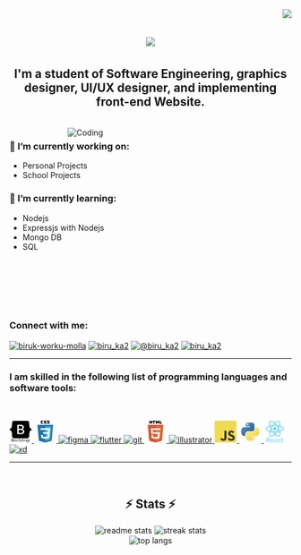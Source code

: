 <img align="right" src="https://visitor-badge.laobi.icu/badge?page_id=Biruk-Worku-Molla.Biruk-Worku-Molla" />
<h1 align="center"></h1>
<h1 align="center">
    <img src="https://readme-typing-svg.herokuapp.com/?font=Righteous&size=35&center=true&vCenter=true&width=500&height=70&duration=4000&lines=Hi+There!+👋;I'm+Biruk+Worku!;+UI+UX+designer;+and;+Frontend+developer" />


<h2 align="center" >I'm a student of Software Engineering, graphics designer, UI/UX designer, and implementing front-end Website.</h2>
<br />
<img align="right"  alt="Coding" width="400" src="https://kratikal.com/blog/wp-content/uploads/2023/03/coding-typing.gif">


<h3 align="left">🔭 I’m currently working on:</h3>

- Personal Projects
- School Projects

<h3 align="left">🌱 I’m currently learning:</h3>

- Nodejs  
- Expressjs with Nodejs
- Mongo DB
- SQL
 
<br/>
<br/>
<br/>
<br/>
<br/>
<h3 align="left">Connect with me:</h3>
<p align="left">
<a href="https://linkedin.com/in/biruk-worku-molla" target="blank"><img align="center" src="https://raw.githubusercontent.com/rahuldkjain/github-profile-readme-generator/master/src/images/icons/Social/linked-in-alt.svg" alt="biruk-worku-molla" height="30" width="40" /></a>
<a href="https://twitter.com/biru_ka2" target="blank"><img align="center" src="https://raw.githubusercontent.com/rahuldkjain/github-profile-readme-generator/master/src/images/icons/Social/twitter.svg" alt="biru_ka2" height="30" width="40" /></a>
<a href="https://fb.com/@biru0ka2" target="blank"><img align="center" src="https://raw.githubusercontent.com/rahuldkjain/github-profile-readme-generator/master/src/images/icons/Social/facebook.svg" alt="@biru_ka2" height="30" width="40" /></a>
<a href="https://instagram.com/biru_ka2" target="blank"><img align="center" src="https://raw.githubusercontent.com/rahuldkjain/github-profile-readme-generator/master/src/images/icons/Social/instagram.svg" alt="biru_ka2" height="30" width="40" /></a>
</p>

<hr  />

<h3 align="left">I am skilled in the following list of programming languages and software tools:</h3>

<br/>

<p align="left"> <a href="https://getbootstrap.com" target="_blank" rel="noreferrer"> <img src="https://raw.githubusercontent.com/devicons/devicon/master/icons/bootstrap/bootstrap-plain-wordmark.svg" alt="bootstrap" width="40" height="40"/> </a> <a href="https://www.w3schools.com/css/" target="_blank" rel="noreferrer"> <img src="https://raw.githubusercontent.com/devicons/devicon/master/icons/css3/css3-original-wordmark.svg" alt="css3" width="40" height="40"/> </a> <a href="https://www.figma.com/" target="_blank" rel="noreferrer"> <img src="https://www.vectorlogo.zone/logos/figma/figma-icon.svg" alt="figma" width="40" height="40"/> </a> <a href="https://flutter.dev" target="_blank" rel="noreferrer"> <img src="https://www.vectorlogo.zone/logos/flutterio/flutterio-icon.svg" alt="flutter" width="40" height="40"/> </a> <a href="https://git-scm.com/" target="_blank" rel="noreferrer"> <img src="https://www.vectorlogo.zone/logos/git-scm/git-scm-icon.svg" alt="git" width="40" height="40"/> </a> <a href="https://www.w3.org/html/" target="_blank" rel="noreferrer"> <img src="https://raw.githubusercontent.com/devicons/devicon/master/icons/html5/html5-original-wordmark.svg" alt="html5" width="40" height="40"/> </a> <a href="https://www.adobe.com/in/products/illustrator.html" target="_blank" rel="noreferrer"> <img src="https://www.vectorlogo.zone/logos/adobe_illustrator/adobe_illustrator-icon.svg" alt="illustrator" width="40" height="40"/> </a> <a href="https://developer.mozilla.org/en-US/docs/Web/JavaScript" target="_blank" rel="noreferrer"> <img src="https://raw.githubusercontent.com/devicons/devicon/master/icons/javascript/javascript-original.svg" alt="javascript" width="40" height="40"/> </a> <a href="https://www.python.org" target="_blank" rel="noreferrer"> <img src="https://raw.githubusercontent.com/devicons/devicon/master/icons/python/python-original.svg" alt="python" width="40" height="40"/> </a> <a href="https://reactjs.org/" target="_blank" rel="noreferrer"> <img src="https://raw.githubusercontent.com/devicons/devicon/master/icons/react/react-original-wordmark.svg" alt="react" width="40" height="40"/> </a> <a href="https://www.adobe.com/products/xd.html" target="_blank" rel="noreferrer"> <img src="https://cdn.worldvectorlogo.com/logos/adobe-xd.svg" alt="xd" width="40" height="40"/> </a> </p>
</p>

<hr/>
<br/>


<h2 align="center">⚡ Stats ⚡</h2>

<div align=center>
    <img width=390  height=300  src="https://github-readme-stats.vercel.app/api?username=biruk-worku-molla&count_private=true&show_icons=true&theme=react&rank_icon=github&border_radius=10" alt="readme stats" />
    <img width=390 height=300 src="https://github-readme-streak-stats.herokuapp.com/?user=biruk-worku-molla&count_private=true&theme=react&border_radius=10" alt="streak stats"/>
  
  <br/>
    <img width=325 align="center" src="https://github-readme-stats.vercel.app/api/top-langs?username=biruk-worku-molla&hide=&langs_count=8&layout=compact&theme=react&border_radius=10&size_weight=0.5&count_weight=0.5&exclude_repo=github-readme-stats" alt="top langs" />
</div>





